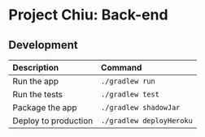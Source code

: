 # Project Chiu: Back-end

## Development

| Description | Command |
| :--- | :--- |
| Run the app | `./gradlew run` |
| Run the tests | `./gradlew test` |
| Package the app | `./gradlew shadowJar` |
| Deploy to production | `./gradlew deployHeroku` |